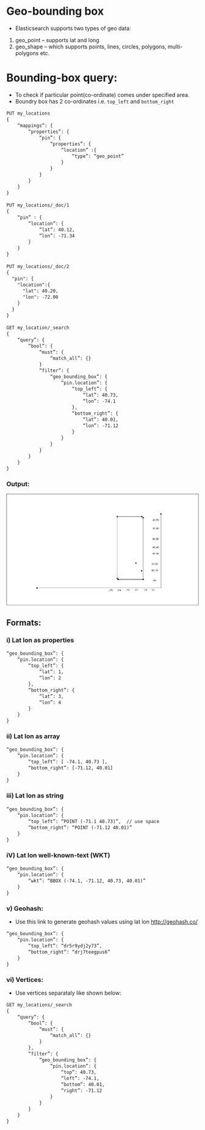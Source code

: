 # Geo-bounding box

- Elasticsearch supports two types of geo data:
1. geo_point – supports lat and long
2. geo_shape – which supports points, lines, circles, polygons, multi-polygons etc.

# Bounding-box query:
- To check if particular point(co-ordinate) comes under specified area.
- Boundry box has 2 co-ordinates i.e. `top_left` and `bottom_right`


```
PUT my_locations
{
    “mappings”: {
        “properties”: {
            “pin”: {
                “properties”: {
                    “location” :{
                        “type”: “geo_point”
                    }
                }
            }
        }
    }
}

PUT my_locations/_doc/1
{
    “pin” : {
        “location”: {
            “lat”: 40.12,
            “lon”: -71.34
        }
    }
}

PUT my_locations/_doc/2
{
  "pin": {
    "location":{
      "lat": 40.20,
      "lon": -72.00
    }
  }
}

GET my_location/_search
{
    “query”: {
        “bool”: {
            “must”: {
                “match_all”: {}
            }
            “filter”: {
                “geo_bounding_box”: {
                    “pin.location”: {
                        “top_left”: {
                            “lat”: 40.73,
                            “lon”: -74.1
                        },
                        “bottom_right”: {
                            “lat”: 40.01,
                            “lon”: -71.12
                        }
                    }
                }
            }
        }
    }
}
```

### Output:
![Output](./docs/bounding-box-example1.png "Output")

## Formats:

### i) Lat lon as properties
```
“geo_bounding_box”: {
    “pin.location”: {
        “top_left”: {
            “lat”: 1,
            “lon”: 2
        },
        “bottom_right”: {
            “lat”: 3,
            “lon”: 4
        }
    }
}
```

### ii) Lat lon as array
```
“geo_bounding_box”: {
    “pin.location”: {
        “top_left”: [ -74.1, 40.73 ],
        “bottom_right”: [-71.12, 40.01]
    }
}
```

### iii) Lat lon as string
```
“geo_bounding_box”: {
    “pin.location”: {
        “top_left”: “POINT (-71.1 40.73)”,	// use space
        “bottom_right”: “POINT (-71.12 40.01)”
    }
}
```

### iV) Lat lon well-known-text (WKT)
```
“geo_bounding_box”: {
    “pin.location”: {
        “wkt”: “BBOX (-74.1, -71.12, 40.73, 40.01)”
    }
}
```

### v) Geohash:
- Use this link to generate geohash values using lat lon http://geohash.co/
```
“geo_bounding_box”: {
    “pin.location”: {
        “top_left”: “dr5r9ydj2y73”,
        “bottom_right”: “drj7teegpus6”
    }
}
```

### vi) Vertices:
- Use vertices separataly like shown below:
```
GET my_locations/_search
{
    “query”: {
        “bool”: {
            “must”: {
                “match_all”: {}
            }
        },
        “filter”: {
            “geo_bounding_box”: {
                “pin.location”: {
                    “top”: 40.73,
                    “left”: -74.1,
                    “bottom”: 40.01,
                    “right”: -71.12
                }
            }
        }
    }
}
```
